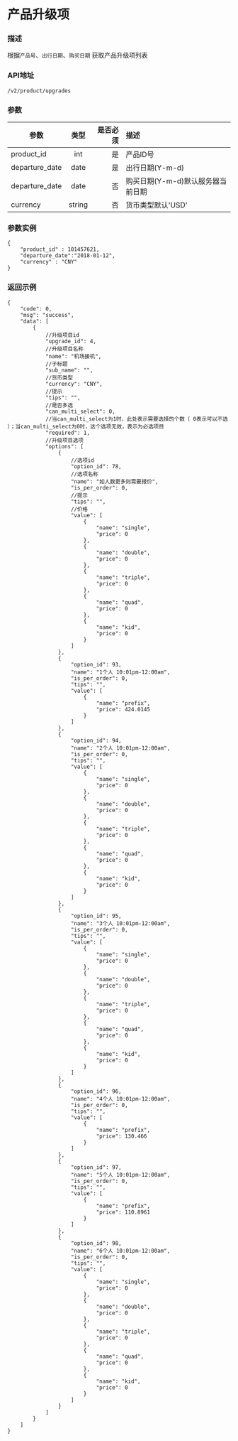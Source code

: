 # 产品升级项

### 描述

根据`产品号`、`出行日期`、`购买日期` 获取产品升级项列表


### API地址

    /v2/product/upgrades

### 参数

| 参数           | 类型          | 是否必须 | 描述             |
| -------------- |:-------------:| ----:| :-----------------|
| product_id     | int  |  是   | 产品ID号  |
| departure_date     | date  |  是   | 出行日期(Y-m-d)  |
| departure_date     | date  |  否   | 购买日期(Y-m-d)默认服务器当前日期  |
| currency     | string  |  否   | 货币类型默认'USD'  |


### 参数实例

	{
    	"product_id" : 101457621,
    	"departure_date":"2018-01-12",
    	"currency" : "CNY"
    }



### 返回示例

	{
        "code": 0,
        "msg": "success",
        "data": [
            {
                //升级项目id
                "upgrade_id": 4,
                //升级项目名称
                "name": "机场接机",
                //子标题
                "sub_name": "",
                //货币类型
                "currency": "CNY",
                //提示
                "tips": "",
                //是否多选
                "can_multi_select": 0,
                //当can_multi_select为1时，此处表示需要选择的个数（ 0表示可以不选 ）；当can_multi_select为0时，这个选项无效，表示为必选项目
                "required": 1,
                //升级项目选项
                "options": [
                    {
                        //选项id
                        "option_id": 78,
                        //选项名称
                        "name": "如人数更多则需要报价",
                        "is_per_order": 0,
                        //提示
                        "tips": "",
                        //价格
                        "value": [
                            {
                                "name": "single",
                                "price": 0
                            },
                            {
                                "name": "double",
                                "price": 0
                            },
                            {
                                "name": "triple",
                                "price": 0
                            },
                            {
                                "name": "quad",
                                "price": 0
                            },
                            {
                                "name": "kid",
                                "price": 0
                            }
                        ]
                    },
                    {
                        "option_id": 93,
                        "name": "1个人 10:01pm-12:00am",
                        "is_per_order": 0,
                        "tips": "",
                        "value": [
                            {
                                "name": "prefix",
                                "price": 424.0145
                            }
                        ]
                    },
                    {
                        "option_id": 94,
                        "name": "2个人 10:01pm-12:00am",
                        "is_per_order": 0,
                        "tips": "",
                        "value": [
                            {
                                "name": "single",
                                "price": 0
                            },
                            {
                                "name": "double",
                                "price": 0
                            },
                            {
                                "name": "triple",
                                "price": 0
                            },
                            {
                                "name": "quad",
                                "price": 0
                            },
                            {
                                "name": "kid",
                                "price": 0
                            }
                        ]
                    },
                    {
                        "option_id": 95,
                        "name": "3个人 10:01pm-12:00am",
                        "is_per_order": 0,
                        "tips": "",
                        "value": [
                            {
                                "name": "single",
                                "price": 0
                            },
                            {
                                "name": "double",
                                "price": 0
                            },
                            {
                                "name": "triple",
                                "price": 0
                            },
                            {
                                "name": "quad",
                                "price": 0
                            },
                            {
                                "name": "kid",
                                "price": 0
                            }
                        ]
                    },
                    {
                        "option_id": 96,
                        "name": "4个人 10:01pm-12:00am",
                        "is_per_order": 0,
                        "tips": "",
                        "value": [
                            {
                                "name": "prefix",
                                "price": 130.466
                            }
                        ]
                    },
                    {
                        "option_id": 97,
                        "name": "5个人 10:01pm-12:00am",
                        "is_per_order": 0,
                        "tips": "",
                        "value": [
                            {
                                "name": "prefix",
                                "price": 110.8961
                            }
                        ]
                    },
                    {
                        "option_id": 98,
                        "name": "6个人 10:01pm-12:00am",
                        "is_per_order": 0,
                        "tips": "",
                        "value": [
                            {
                                "name": "single",
                                "price": 0
                            },
                            {
                                "name": "double",
                                "price": 0
                            },
                            {
                                "name": "triple",
                                "price": 0
                            },
                            {
                                "name": "quad",
                                "price": 0
                            },
                            {
                                "name": "kid",
                                "price": 0
                            }
                        ]
                    }
                ]
            }
        ]
    }